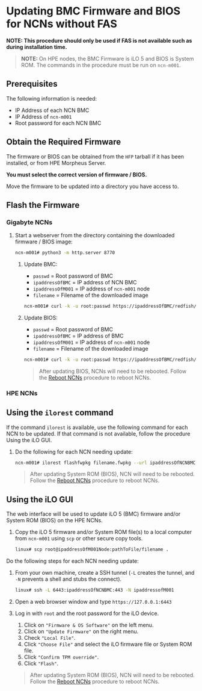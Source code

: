 # Updating BMC Firmware and BIOS for NCNs without FAS

**NOTE: This procedure should only be used if FAS is not available such as during installation time.**

> **NOTE:**
> On HPE nodes, the BMC Firmware is iLO 5 and BIOS is System ROM.
> The commands in the procedure must be run on `ncn-m001`.

## Prerequisites

The following information is needed:

* IP Address of each NCN BMC
* IP Address of `ncn-m001`
* Root password for each NCN BMC

## Obtain the Required Firmware

The firmware or BIOS can be obtained from the `HFP` tarball if it has been installed, or from HPE Morpheus Server.

**You must select the correct version of firmware / BIOS.**

Move the firmware to be updated into a directory you have access to.

## Flash the Firmware

### Gigabyte NCNs

1. Start a webserver from the directory containing the downloaded firmware / BIOS image:

    ```bash
    ncn-m001# python3 -m http.server 8770
    ```

    1. Update BMC:

       * `passwd` = Root password of BMC
       * `ipaddressOfBMC` = IP address of NCN BMC
       * `ipaddressOfM001` = IP address of `ncn-m001` node
       * `filename` = Filename of the downloaded image

       ```bash
       ncn-m001# curl -k -u root:passwd https://ipaddressOfBMC/redfish/v1/UpdateService/Actions/SimpleUpdate -d '{"ImageURI":"http://ipaddressOfM001:8770/filename", "TransferProtocol":"HTTP", "UpdateComponent":"BMC"}'
       ```

    2. Update BIOS:

       * `passwd` = Root password of BMC
       * `ipaddressOfBMC` = IP address of BMC
       * `ipaddressOfM001` = IP address of `ncn-m001` node
       * `filename` = Filename of the downloaded image

       ```bash
       ncn-m001# curl -k -u root:passwd https://ipaddressOfBMC/redfish/v1/UpdateService/Actions/SimpleUpdate -d '{"ImageURI":"http://ipaddressOfM001:8770/filename", "TransferProtocol":"HTTP", "UpdateComponent":"BIOS"}'
       ```

       > After updating BIOS, NCNs will need to be rebooted. Follow the [Reboot NCNs](../node_management/Reboot_NCNs.md) procedure to reboot NCNs.

### HPE NCNs

## Using the `ilorest` command

If the command `ilorest` is available, use the following command for each NCN to be updated.
If that command is not available, follow the procedure Using the iLO GUI.

1. Do the following for each NCN needing update:

    ```bash
    ncn-m001# ilorest flashfwpkg filename.fwpkg --url ipaddressOfNCNBMC -u root -p passwd
    ```

    > After updating System ROM (BIOS), NCN will need to be rebooted. Follow the [Reboot NCNs](../node_management/Reboot_NCNs.md) procedure to reboot NCNs.

## Using the iLO GUI

The web interface will be used to update iLO 5 (BMC) firmware and/or System ROM (BIOS) on the HPE NCNs.

1. Copy the iLO 5 firmware and/or System ROM file(s) to a local computer from `ncn-m001` using `scp` or other secure copy tools.

    ```bash
    linux# scp root@ipaddressOfM001Node:pathToFile/filename .
    ```

Do the following steps for each NCN needing update:

1. From your own machine, create a SSH tunnel (`-L` creates the tunnel, and `-N` prevents a shell and stubs the connect).

    ```bash
    linux# ssh -L 6443:ipaddressOfNCNBMC:443 -N ipaddressofM001
    ```

1. Open a web browser window and type `https://127.0.0.1:6443`

1. Log in with `root` and the root password for the iLO device.

    1. Click on `"Firmware & OS Software"` on the left menu.
    1. Click on `"Update Firmware"` on the right menu.
    1. Check `"Local File"`.
    1. Click `"Choose File"` and select the iLO firmware file or System ROM file.
    1. Click `"Confirm TPM override"`.
    1. Click `"Flash"`.

    > After updating System ROM (BIOS), NCN will need to be rebooted. Follow the [Reboot NCNs](../node_management/Reboot_NCNs.md) procedure to reboot NCNs.
